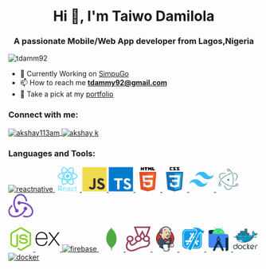<!-- ### Hi there 👋 -->

<!--
**tdammy92/tdammy92** is a ✨ _special_ ✨ repository because its `README.md` (this file) appears on your GitHub profile.

Here are some ideas to get you started:

- 🔭 I’m currently working on ...
- 🌱 I’m currently learning ...
- 👯 I’m looking to collaborate on ...
- 🤔 I’m looking for help with ...
- 💬 Ask me about ...
- 📫 How to reach me: ...
- 😄 Pronouns: ...
- ⚡ Fun fact: ...
-->


<h1 align="center">Hi 👋, I'm Taiwo Damilola</h1>
<h3 align="center">A passionate Mobile/Web App developer from Lagos,Nigeria</h3>


<p align="left"> <img src="https://komarev.com/ghpvc/?username=tdammy92&label=Profile%20views&color=0e75b6&style=flat" alt="tdamm92" /> </p>

- 🔭 Currently Working on  [SimpuGo](https://play.google.com/store/apps/details?id=co.simpu.inbox)
- 📫 How to reach me **tdammy92@gmail.com**
- 🧰 Take a pick at my [portfolio](https://tdammy.com.ng/)

<h3 align="left">Connect with me:</h3>

<p align="left">
<a href="https://twitter.com/TDamilola" target="blank" rel="noreferrer">
<img align="center" src="https://raw.githubusercontent.com/rahuldkjain/github-profile-readme-generator/master/src/images/icons/Social/twitter.svg" alt="akshay113am" height="30" width="40" />
</a>
  
<a href="https://www.linkedin.com/in/taiwo-damilola-56061a91/" target="blank" rel="noreferrer">
    <img align="center" src="https://raw.githubusercontent.com/rahuldkjain/github-profile-readme-generator/master/src/images/icons/Social/linked-in-alt.svg" alt="akshay k" height="30" width="40" />
</a>
</p>



<h3 align="left">Languages and Tools:</h3>

<p align="left"> 
  
  <a href="https://reactnative.dev" target="_blank" rel="noreferrer"> 
  <img src="https://reactnative.dev/img/header_logo.svg" alt="reactnative" width="50" height="50"/> 
  </a>



 <a href="https://https://react.dev/" target="_blank" rel="noreferrer"> 
    <img src="https://raw.githubusercontent.com/devicons/devicon/master/icons/react/react-original-wordmark.svg" alt="react" width="50" height="50"/>
  </a>


<a href="https://developer.mozilla.org/en-US/docs/Web/JavaScript" target="_blank" rel="noreferrer"> 
<img src="https://raw.githubusercontent.com/devicons/devicon/master/icons/javascript/javascript-original.svg" alt="javascript" width="50" height="50"/>
</a>


 <a href="https://www.typescriptlang.org/" target="_blank" rel="noreferrer">  
  <img src="https://raw.githubusercontent.com/devicons/devicon/master/icons/typescript/typescript-original.svg" alt="typescript" width="50" height="50"/> 
  </a> 


 


<a href="https://www.w3.org/html/" target="_blank" rel="noreferrer"> 
<img src="https://raw.githubusercontent.com/devicons/devicon/master/icons/html5/html5-original-wordmark.svg" alt="html5" width="50" height="50"/>
</a>

 
<a href="https://www.w3schools.com/css/" target="_blank" rel="noreferrer"> 
<img src="https://raw.githubusercontent.com/devicons/devicon/master/icons/css3/css3-original-wordmark.svg" alt="css3" width="50" height="50"/> 
</a>

  <a href="https://tailwindcss.com/" target="_blank" rel="noreferrer">  
  <img src="https://github.com/devicons/devicon/blob/master/icons/tailwindcss/tailwindcss-plain.svg" alt="typescript" width="50" height="50"/> 
  </a> 


<a href="https://www.electronjs.org" target="_blank" rel="noreferrer"> 
<img src="https://raw.githubusercontent.com/devicons/devicon/master/icons/electron/electron-original.svg" alt="electron" width="50" height="50"/> 
</a> 

<a href="https://redux-toolkit.js.org/" target="_blank" rel="noreferrer"> 
<img src="https://github.com/devicons/devicon/blob/master/icons/redux/redux-original.svg" alt="electron" width="50" height="50"/> 
</a> 

</p>




<p>
<a href="https://nodejs.org/en/docs" target="_blank" rel="noreferrer"> 
<img src="https://github.com/devicons/devicon/blob/master/icons/nodejs/nodejs-original.svg" alt="firebase" width="50" height="50"/>
</a> 


<a href="https://expressjs.com/" target="_blank" rel="noreferrer"> 
<img src="https://github.com/devicons/devicon/blob/master/icons/express/express-original.svg" alt="firebase" width="50" height="50"/>
</a> 

<a href="https://firebase.google.com/" target="_blank" rel="noreferrer"> 
<img src="https://www.vectorlogo.zone/logos/firebase/firebase-icon.svg" alt="firebase" width="50" height="50"/>
</a> 



<a href="https://www.mongodb.com/" target="_blank" rel="noreferrer">  
  <img src="https://github.com/devicons/devicon/blob/master/icons/mongodb/mongodb-plain.svg" alt="mongodb" width="50" height="50"/> 
</a>

<a href="https://jestjs.io/docs/getting-started" target="_blank" rel="noreferrer">  
  <img src="https://github.com/devicons/devicon/blob/master/icons/jest/jest-plain.svg" alt="mongodb" width="50" height="50"/> 
</a>


<a href="https://www.jenkins.io/doc/" target="_blank" rel="noreferrer">  
  <img src="https://github.com/devicons/devicon/blob/master/icons/jenkins/jenkins-original.svg" alt="mongodb" width="50" height="50"/> 
</a>


<a  href="https://www.swift.org/"   target="_blank" rel="noreferrer"> 
<img src="https://github.com/devicons/devicon/blob/master/icons/xcode/xcode-plain.svg" alt="swift" width="50" height="50"/> 
</a> 


 <a href="https://developer.android.com" target="_blank" rel="noreferrer">
 <img src="https://github.com/devicons/devicon/blob/master/icons/androidstudio/androidstudio-original.svg" alt="android" width="50" height="50"/> 
 </a> 

<a href="https://www.docker.com/" target="_blank" rel="noreferrer"> 
<img src="https://raw.githubusercontent.com/devicons/devicon/master/icons/docker/docker-original-wordmark.svg" alt="docker" width="50" height="50"/> 
</a> 


<a href="https://learning.postman.com/docs/introduction/overview/" target="_blank" rel="noreferrer"> 
<img src="https://www.vectorlogo.zone/logos/getpostman/getpostman-icon.svg" alt="docker" width="50" height="50"/> 
</a> 



</p>
